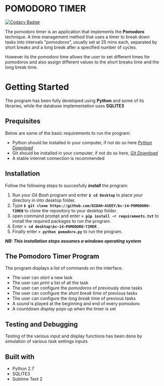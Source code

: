 # **POMODORO TIMER**

[![Codacy Badge](https://api.codacy.com/project/badge/Grade/9094f3c312ed49a49ee89f05d20abd61)](https://www.codacy.com/app/DIDAH-ASEEY/bc-14-POMODORO-TIMER?utm_source=github.com&utm_medium=referral&utm_content=DIDAH-ASEEY/bc-14-POMODORO-TIMER&utm_campaign=badger)

The pomodoro timer is an application that implements the  **Pomodoro** technique.
A time management method that uses a timer to break down tasks into intervals "_pomodoros_", usually set at 25 mins each,
separated by short breaks and a long break after a specified number of cycles.

However its the pomodoro time allows the user to set different times for pomodoros and also assign different values to the short breaks time and the long break time.

# **Getting Started**
The program has been fully developed using **Python** and some of its libraries, while the database implementation uses **SQLITE3**

## **Prequisites**
Below are some of the basic requirements to run the program:
* Python should be installed in your computer, if not do so here _[Python Download](https://tutorial.djangogirls.org/en/python_installation/)_
* Git should be installed in your computer, if not do so here, _[Git Download](https://www.google.com/url?sa=t&rct=j&q=&esrc=s&source=web&cd=1&cad=rja&uact=8&ved=0ahUKEwjxsYyak8zRAhWsI8AKHR9YDL4QFggfMAA&url=https%3A%2F%2Fgit-scm.com%2Fdownloads&usg=AFQjCNHZLDrEFiZHXrz1JGq57NFHFrcfkA&sig2=4ht1GzU2s-G7fLM3fuDxYA)_
* A stable internet connection is recommended

## **Installation**
Follow the following steps to succesfully _**install**_ the program:

1. Run your _Git Bash_ program and enter **`$ cd Desktop`** to place your directory in into desktop folder.
2. Type **`$ git clone https://github.com/DIDAH-ASEEY/bc-14-POMODORO-TIMER`** to clone the repository to your desktop folder.
3. open command prompt and enter **`> pip install -r requirements.txt`** to install the required packages to run the program.
4. Enter **`> cd desktop\bc-14-POMODORO-TIMER`** . 
5. Finally enter **`> python pomodoro.py`** to run the program.

**_NB: This installation steps assumes a windows operating system_**

## The Pomodoro Timer Program
The program displays a list of commands on the interface.

* The user can  _start_ a new task
* The user can _print_ a list of all the task
* The user can configure the _pomodoros_ of previously done tasks
* The user can configure the _short break_ time of previous tasks
* The user can configure the _long break_ time of previous tasks
* A _sound_ is played at the beginning and end of every pomodoro 
* A countdown _display_ pops up when the timer is set

## **Testing and Debugging**
Testing of the various input and display functions has been done by simulation of various task settings inputs

## **Built with**
* Python 2.7
* SQLITE3
* Sublime Text 2







